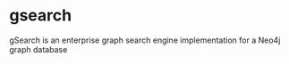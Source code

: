 gsearch
=======

gSearch is an enterprise graph search engine implementation for a Neo4j graph database
